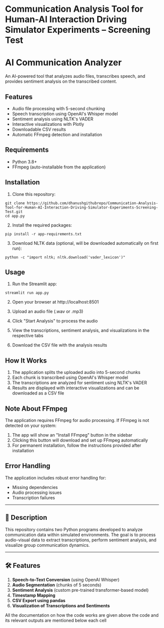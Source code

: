 # Communication Analysis Tool for Human-AI Interaction Driving Simulator Experiments – Screening Test
# AI Communication Analyzer

An AI-powered tool that analyzes audio files, transcribes speech, and provides sentiment analysis on the transcribed content.

## Features

- Audio file processing with 5-second chunking
- Speech transcription using OpenAI's Whisper model
- Sentiment analysis using NLTK's VADER
- Interactive visualizations with Plotly
- Downloadable CSV results
- Automatic FFmpeg detection and installation

## Requirements

- Python 3.8+
- FFmpeg (auto-installable from the application)

## Installation

1. Clone this repository:
```
git clone https://github.com/dhanushgithubrepo/Communication-Analysis-Tool-for-Human-AI-Interaction-Driving-Simulator-Experiments-Screening-Test.git
cd app.py
```

2. Install the required packages:
```
pip install -r app-requirements.txt
```

3. Download NLTK data (optional, will be downloaded automatically on first run):
```
python -c "import nltk; nltk.download('vader_lexicon')"
```

## Usage

1. Run the Streamlit app:
```
streamlit run app.py
```

2. Open your browser at http://localhost:8501

3. Upload an audio file (.wav or .mp3)

4. Click "Start Analysis" to process the audio

5. View the transcriptions, sentiment analysis, and visualizations in the respective tabs

6. Download the CSV file with the analysis results

## How It Works

1. The application splits the uploaded audio into 5-second chunks
2. Each chunk is transcribed using OpenAI's Whisper model
3. The transcriptions are analyzed for sentiment using NLTK's VADER
4. Results are displayed with interactive visualizations and can be downloaded as a CSV file

## Note About FFmpeg

The application requires FFmpeg for audio processing. If FFmpeg is not detected on your system:

1. The app will show an "Install FFmpeg" button in the sidebar
2. Clicking this button will download and set up FFmpeg automatically
3. For permanent installation, follow the instructions provided after installation

## Error Handling

The application includes robust error handling for:
- Missing dependencies
- Audio processing issues
- Transcription failures


---

## 📌 Description
This repository contains two Python programs developed to analyze communication data within simulated environments. The goal is to process audio-visual data to extract transcriptions, perform sentiment analysis, and visualize group communication dynamics.

---

## 🛠️ Features
1. **Speech-to-Text Conversion** (using OpenAI Whisper)
2. **Audio Segmentation** (chunks of 5 seconds)
3. **Sentiment Analysis** (custom pre-trained transformer-based model)
4. **Timestamp Mapping**
5. **CSV Export using pandas**
6. **Visualization of Transcriptions and Sentiments**

All the documentation on how the code works are given above the code and its relevant outputs are mentioned below each cell
